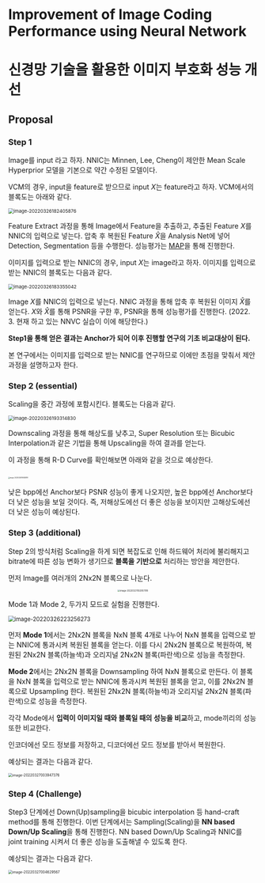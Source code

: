 # Improvement of Image Coding Performance using Neural Network  

# 신경망 기술을 활용한 이미지 부호화 성능 개선

## Proposal

### Step 1

Image를 input 라고 하자. NNIC는 Minnen, Lee, Cheng이 제안한 Mean Scale Hyperprior 모델을 기본으로 약간 수정된 모델이다.

VCM의 경우, input을 feature로 받으므로 input $X$는 feature라고 하자. VCM에서의 블록도는 아래와 같다.

<img src="https://tva1.sinaimg.cn/large/e6c9d24egy1h0ngabfpq3j20rk02cglp.jpg" alt="image-20220326182405876" style="zoom:67%;" />

Feature Extract 과정을 통해 Image에서 Feature을 추출하고, 추출된 Feature $X$를 NNIC의 입력으로 넣는다. 압축 후 복원된 Feature $\hat{X}$을 Analysis Net에 넣어 Detection, Segmentation 등을 수행한다. 성능평가는 [MAP](https://lapina.tistory.com/98)을 통해 진행한다.

이미지를 입력으로 받는 NNIC의 경우, input $X$는 image라고 하자. 이미지를 입력으로 받는 NNIC의 블록도는 다음과 같다.

<img src="https://tva1.sinaimg.cn/large/e6c9d24egy1h0ngaqcbppj20cg02wt8l.jpg" alt="image-20220326183355042" style="zoom:67%;" />

Image $X$를 NNIC의 입력으로 넣는다. NNIC 과정을 통해 압축 후 복원된 이미지 $\hat{X}$를 얻는다. $X$와 $\hat{X}$를 통해 PSNR을 구한 후, PSNR을 통해 성능평가를 진행한다. (2022. 3. 현재 하고 있는 NNVC 실습이 이에 해당한다.)

**Step1을 통해 얻은 결과는 Anchor가 되어 이후 진행할 연구의 기초 비교대상이 된다.**

본 연구에서는 이미지를 입력으로 받는 NNIC를 연구하므로 이에만 초점을 맞춰서 제안 과정을 설명하고자 한다.

### Step 2 (essential)

Scaling을 중간 과정에 포함시킨다. 블록도는 다음과 같다.

<img src="https://tva1.sinaimg.cn/large/e6c9d24egy1h0ngsd1dfaj20q201y74b.jpg" alt="image-20220326193314830" style="zoom:67%;" />

Downscaling 과정을 통해 해상도를 낮추고, Super Resolution 또는 Bicubic Interpolation과 같은 기법을 통해 Upscaling을 하여 결과를 얻는다.

이 과정을 통해 R-D Curve를 확인해보면 아래와 같을 것으로 예상한다.

​	<img src="https://tva1.sinaimg.cn/large/e6c9d24egy1h0nhijmh4rj20p80fwwfb.jpg" alt="image-20220326195828191" style="zoom:20%;" />

낮은 bpp에선 Anchor보다 PSNR 성능이 좋게 나오지만, 높은 bpp에선 Anchor보다 더 낮은 성능을 보일 것이다. 즉, 저해상도에선 더 좋은 성능을 보이지만 고해상도에선 더 낮은 성능이 예상된다.



### Step 3 (additional)

Step 2의 방식처럼 Scaling을 하게 되면 복잡도로 인해 하드웨어 처리에 불리해지고 bitrate에 따른 성능 변화가 생기므로 **블록을 기반으로** 처리하는 방안을 제안한다.

먼저 Image를 여러개의 2Nx2N 블록으로 나눈다.

<p style="text-align: center;"><img src="https://tva1.sinaimg.cn/large/e6c9d24egy1h0npybc94sj20hk0b4aak.jpg" alt="image-20220327002957918" style="zoom:30%;" /></p>

Mode 1과 Mode 2, 두가지 모드로 실험을 진행한다.

<img src="https://tva1.sinaimg.cn/large/e6c9d24egy1h0nlz7r1f1j215k0jk0u5.jpg" alt="image-20220326223256273" style="zoom:80%;" />

먼저 **Mode 1**에서는 2Nx2N 블록을 NxN 블록 4개로 나누어 NxN 블록을 입력으로 받는 NNIC에 통과시켜 복원된 블록을 얻는다. 이를 다시 2Nx2N 블록으로 복원하여, 복원된 2Nx2N 블록(하늘색)과 오리지널 2Nx2N 블록(파란색)으로 성능을 측정한다.

**Mode 2**에서는 2Nx2N 블록을 Downsampling 하여 NxN 블록으로 만든다. 이 블록을 NxN 블록을 입력으로 받는 NNIC에 통과시켜 복원된 블록을 얻고, 이를 2Nx2N 블록으로 Upsampling 한다. 복원된 2Nx2N 블록(하늘색)과 오리지널 2Nx2N 블록(파란색)으로 성능을 측정한다.

각각 Mode에서 **입력이 이미지일 때와 블록일 때의 성능을 비교**하고, mode끼리의 성능 또한 비교한다.

인코더에선 모드 정보를 저장하고, 디코더에선 모드 정보를 받아서 복원한다.

예상되는 결과는 다음과 같다.

<img src="https://tva1.sinaimg.cn/large/e6c9d24egy1h0npn8udktj20p80fwmy2.jpg" alt="image-20220327003947376" style="zoom:50%;" />



### Step 4 (Challenge)

Step3 단계에선 Down(Up)sampling을 bicubic interpolation 등 hand-craft method를 통해 진행한다. 이번 단계에서는 Sampling(Scaling)을 **NN based Down/Up Scaling**을 통해 진행한다. NN based Down/Up Scaling과 NNIC를 joint training 시켜서 더 좋은 성능을 도출해낼 수 있도록 한다.

예상되는 결과는 다음과 같다.

<img src="../../Library/Application Support/typora-user-images/image-20220327004629567.png" alt="image-20220327004629567" style="zoom:50%;" />
